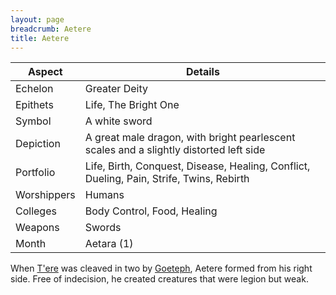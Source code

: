 ```yaml
---
layout: page
breadcrumb: Aetere
title: Aetere
---
```


Aspect | Details
--- | ---
Echelon | Greater Deity
Epithets | Life, The Bright One
Symbol | A white sword
Depiction | A great male dragon, with bright pearlescent scales and a slightly distorted left side
Portfolio | Life, Birth, Conquest, Disease, Healing, Conflict, Dueling, Pain, Strife, Twins, Rebirth
Worshippers | Humans
Colleges | Body Control, Food, Healing
Weapons | Swords
Month | Aetara (1)

When [T'ere](tere) was cleaved in two by [Goeteph](goeteph), Aetere formed from his right side.  Free of indecision, he created creatures that were legion but weak.
